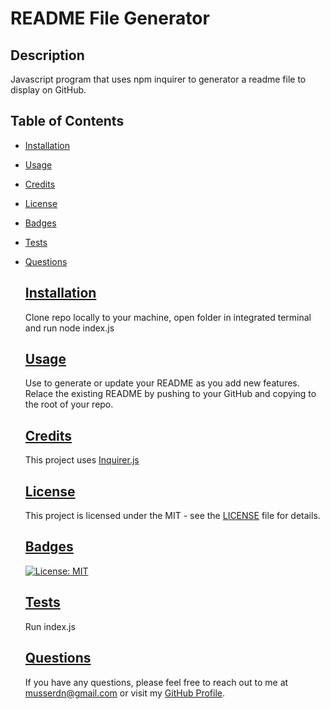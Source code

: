 # README File Generator

  ## Description
  Javascript program that uses npm inquirer to generator a readme file to display on GitHub.

  
## Table of Contents
- [Installation](#installation)
- [Usage](#usage)
- [Credits](#credits)
- [License](#license)
- [Badges](#badges)
- [Tests](#tests)
- [Questions](#questions)
  

  ## [Installation](#installation)
  Clone repo locally to your machine, open folder in integrated terminal and run node index.js

  ## [Usage](#usage)
  Use to generate or update your README as you add new features. Relace the existing README by pushing to your GitHub and copying to the root of your repo.

  ## [Credits](#credits)
  This project uses [Inquirer.js](https://www.npmjs.com/package/inquirer)
  
  ## [License](#license)
  This project is licensed under the MIT - see the [LICENSE](LICENSE) file for details.

  ## [Badges](#badges)
  [![License: MIT](https://img.shields.io/badge/License-MIT-yellow.svg)](https://opensource.org/licenses/MIT)

  ## [Tests](#tests)
  Run index.js
  
  ## [Questions](#questions)
  If you have any questions, please feel free to reach out to me at musserdn@gmail.com or visit my [GitHub Profile](https://github.com/musserdn/).

